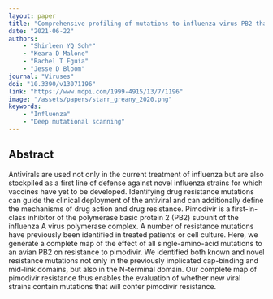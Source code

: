 ```yaml
---
layout: paper
title: "Comprehensive profiling of mutations to influenza virus PB2 that confer resistance to the cap-binding inhibitor pimodivir"
date: "2021-06-22"
authors: 
    - "Shirleen YQ Soh*"
    - "Keara D Malone"
    - "Rachel T Eguia"
    - "Jesse D Bloom"
journal: "Viruses"
doi: "10.3390/v13071196"
link: "https://www.mdpi.com/1999-4915/13/7/1196"
image: "/assets/papers/starr_greany_2020.png"
keywords:
    - "Influenza"
    - "Deep mutational scanning"
---
```


## Abstract

Antivirals are used not only in the current treatment of influenza but are also stockpiled as a first line of defense against novel influenza strains for which vaccines have yet to be developed. Identifying drug resistance mutations can guide the clinical deployment of the antiviral and can additionally define the mechanisms of drug action and drug resistance. Pimodivir is a first-in-class inhibitor of the polymerase basic protein 2 (PB2) subunit of the influenza A virus polymerase complex. A number of resistance mutations have previously been identified in treated patients or cell culture. Here, we generate a complete map of the effect of all single-amino-acid mutations to an avian PB2 on resistance to pimodivir. We identified both known and novel resistance mutations not only in the previously implicated cap-binding and mid-link domains, but also in the N-terminal domain. Our complete map of pimodivir resistance thus enables the evaluation of whether new viral strains contain mutations that will confer pimodivir resistance.
